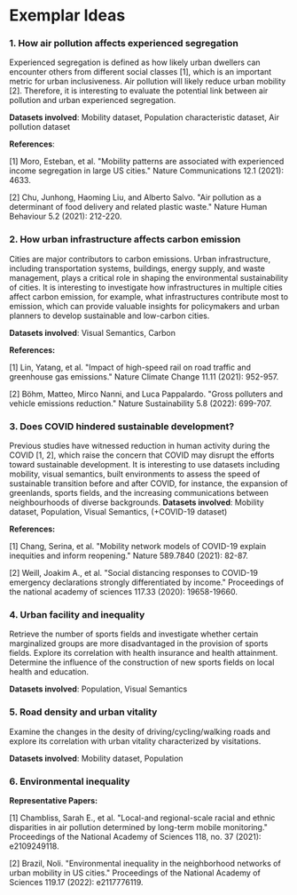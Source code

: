 # Exemplar Ideas 

### 1. How air pollution affects experienced segregation 
Experienced segregation is defined as how likely urban dwellers can encounter others from different social classes [1], which is an important metric for urban inclusiveness. Air pollution will likely reduce urban mobility [2]. Therefore, it is interesting to evaluate the potential link between air pollution and urban experienced segregation. 

**Datasets involved**: Mobility dataset, Population characteristic dataset, Air pollution dataset 

**References**: 

[1] Moro, Esteban, et al. "Mobility patterns are associated with experienced income segregation in large US cities." Nature Communications 12.1 (2021): 4633. 

[2] Chu, Junhong, Haoming Liu, and Alberto Salvo. "Air pollution as a determinant of food delivery and related plastic waste." Nature Human Behaviour 5.2 (2021): 212-220. 


### 2. How urban infrastructure affects carbon emission 
Cities are major contributors to carbon emissions. Urban infrastructure, including transportation systems, buildings, energy supply, and waste management, plays a critical role in shaping the environmental sustainability of cities. It is interesting to investigate how infrastructures in multiple cities affect carbon emission, for example, what infrastructures contribute most to emission, which can provide valuable insights for policymakers and urban planners to develop sustainable and low-carbon cities. 

**Datasets involved**: Visual Semantics, Carbon 

**References:** 

[1] Lin, Yatang, et al. "Impact of high-speed rail on road traffic and greenhouse gas emissions." Nature Climate Change 11.11 (2021): 952-957. 

[2] Böhm, Matteo, Mirco Nanni, and Luca Pappalardo. "Gross polluters and vehicle emissions reduction." Nature Sustainability 5.8 (2022): 699-707. 


### 3. Does COVID hindered sustainable development? 
Previous studies have witnessed reduction in human activity during the COVID [1, 2], which raise the concern that COVID may disrupt the efforts toward sustainable development. It is interesting to use datasets including mobility, visual semantics, built environments to assess the speed of sustainable transition before and after COVID, for instance, the expansion of greenlands, sports fields, and the increasing communications between neighbourhoods of diverse backgrounds. 
**Datasets involved**: Mobility dataset, Population, Visual Semantics, (+COVID-19 dataset) 

**References:** 

[1] Chang, Serina, et al. "Mobility network models of COVID-19 explain inequities and inform reopening." Nature 589.7840 (2021): 82-87. 

[2] Weill, Joakim A., et al. "Social distancing responses to COVID-19 emergency declarations strongly differentiated by income." Proceedings of the national academy of sciences 117.33 (2020): 19658-19660. 


### 4. Urban facility and inequality
Retrieve the number of sports fields and investigate whether certain marginalized groups are more disadvantaged in the provision of sports fields. Explore its correlation with health insurance and health attainment. Determine the influence of the construction of new sports fields on local health and education. 

**Datasets involved**: Population, Visual Semantics


### 5. Road density and urban vitality
Examine the changes in the desity of driving/cycling/walking roads and explore its correlation with urban vitality characterized by visitations. 

**Datasets involved**: Mobility dataset, Population 


### 6. Environmental inequality
**Representative Papers:** 

[1] Chambliss, Sarah E., et al. "Local-and regional-scale racial and ethnic disparities in air pollution determined by long-term mobile monitoring." Proceedings of the National Academy of Sciences 118, no. 37 (2021): e2109249118. 

[2] Brazil, Noli. "Environmental inequality in the neighborhood networks of urban mobility in US cities." Proceedings of the National Academy of Sciences 119.17 (2022): e2117776119. 

